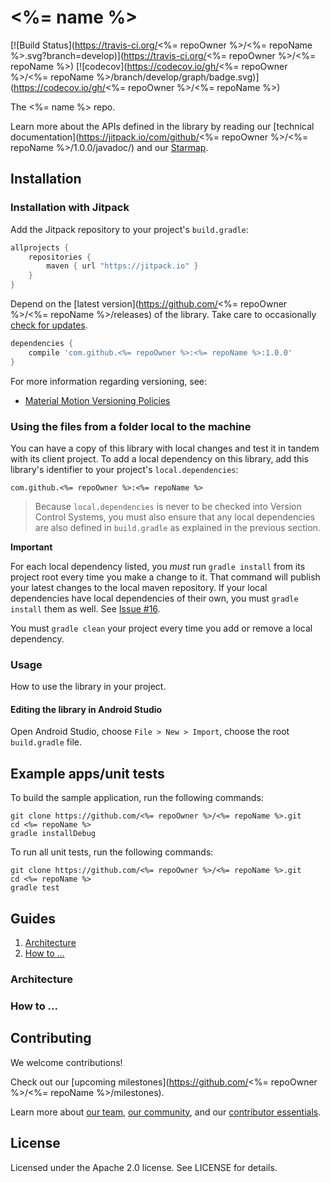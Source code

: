 # <%= name %>

[![Build Status](https://travis-ci.org/<%= repoOwner %>/<%= repoName %>.svg?branch=develop)](https://travis-ci.org/<%= repoOwner %>/<%= repoName %>)
[![codecov](https://codecov.io/gh/<%= repoOwner %>/<%= repoName %>/branch/develop/graph/badge.svg)](https://codecov.io/gh/<%= repoOwner %>/<%= repoName %>)

The <%= name %> repo.

Learn more about the APIs defined in the library by reading our
[technical documentation](https://jitpack.io/com/github/<%= repoOwner %>/<%= repoName %>/1.0.0/javadoc/) and our
[Starmap](https://material-motion.gitbooks.io/material-motion-starmap/content/specifications/runtime/).

## Installation

### Installation with Jitpack

Add the Jitpack repository to your project's `build.gradle`:

```gradle
allprojects {
    repositories {
        maven { url "https://jitpack.io" }
    }
}
```

Depend on the [latest version](https://github.com/<%= repoOwner %>/<%= repoName %>/releases) of the library.
Take care to occasionally [check for updates](https://github.com/ben-manes/gradle-versions-plugin).

```gradle
dependencies {
    compile 'com.github.<%= repoOwner %>:<%= repoName %>:1.0.0'
}
```

For more information regarding versioning, see:

- [Material Motion Versioning Policies](https://material-motion.gitbooks.io/material-motion-team/content/essentials/core_team_contributors/release_process.html#versioning)

### Using the files from a folder local to the machine

You can have a copy of this library with local changes and test it in tandem
with its client project. To add a local dependency on this library, add this
library's identifier to your project's `local.dependencies`:

```
com.github.<%= repoOwner %>:<%= repoName %>
```

> Because `local.dependencies` is never to be checked into Version Control
Systems, you must also ensure that any local dependencies are also defined in
`build.gradle` as explained in the previous section.

**Important**

For each local dependency listed, you *must* run `gradle install` from its
project root every time you make a change to it. That command will publish your
latest changes to the local maven repository. If your local dependencies have
local dependencies of their own, you must `gradle install` them as well. See
[Issue #16](https://github.com/material-motion/material-motion-runtime-android/issues/16).

You must `gradle clean` your project every time you add or remove a local
dependency.

### Usage

How to use the library in your project.

#### Editing the library in Android Studio

Open Android Studio,
choose `File > New > Import`,
choose the root `build.gradle` file.

## Example apps/unit tests

To build the sample application, run the following commands:

    git clone https://github.com/<%= repoOwner %>/<%= repoName %>.git
    cd <%= repoName %>
    gradle installDebug

To run all unit tests, run the following commands:

    git clone https://github.com/<%= repoOwner %>/<%= repoName %>.git
    cd <%= repoName %>
    gradle test

## Guides

1. [Architecture](#architecture)
2. [How to ...](#how-to-...)

### Architecture

### How to ...

## Contributing

We welcome contributions!

Check out our [upcoming milestones](https://github.com/<%= repoOwner %>/<%= repoName %>/milestones).

Learn more about [our team](https://material-motion.gitbooks.io/material-motion-team/content/),
[our community](https://material-motion.gitbooks.io/material-motion-team/content/community/),
and our [contributor essentials](https://material-motion.gitbooks.io/material-motion-team/content/essentials/).

## License

Licensed under the Apache 2.0 license. See LICENSE for details.
